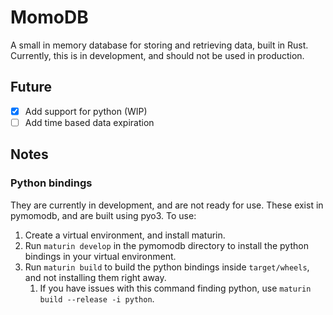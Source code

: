 # MomoDB

A small in memory database for storing and retrieving data, built in Rust. Currently, this is in development, and should not be used in production.

## Future

- [x] Add support for python (WIP)
- [ ] Add time based data expiration

## Notes

### Python bindings

They are currently in development, and are not ready for use. These exist in pymomodb, and are built using pyo3. To use:
1. Create a virtual environment, and install maturin.
2. Run `maturin develop` in the pymomodb directory to install the python bindings in your virtual environment.
3. Run `maturin build` to build the python bindings inside `target/wheels`, and not installing them right away.
   1. If you have issues with this command finding python, use `maturin build --release -i python`.